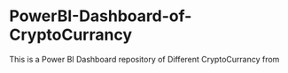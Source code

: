 # PowerBI-Dashboard-of-CryptoCurrancy
This is a Power BI Dashboard repository of Different CryptoCurrancy from 
